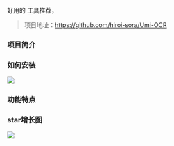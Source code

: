 好用的 工具推荐，


>项目地址：https://github.com/hiroi-sora/Umi-OCR

### 项目简介

### 如何安装

 ![](https://img.shields.io/github/downloads/hiroi-sora/Umi-OCR/total?style=flat-square)



### 功能特点

### star增长图

 ![](https://img.shields.io/github/stars/hiroi-sora/Umi-OCR?style=flat-square)